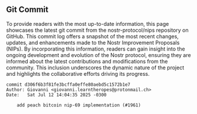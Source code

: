 ## Git Commit
To provide readers with the most up-to-date information, this page showcases the latest git commit from the nostr-protocol/nips repository on GitHub. This commit log offers a snapshot of the most recent changes, updates, and enhancements made to the Nostr Improvement Proposals (NIPs). By incorporating this information, readers can gain insight into the ongoing development and evolution of the Nostr protocol, ensuring they are informed about the latest contributions and modifications from the community. This inclusion underscores the dynamic nature of the project and highlights the collaborative efforts driving its progress.

```shell
commit d306f6b3f81fe3bcffa0effe80aebd5c1572b1e7
Author: Giovanni <giovanni.learntheropes@protonmail.ch>
Date:   Sat Jul 12 14:04:35 2025 -0300

    add peach bitcoin nip-69 implementation (#1961)
```
